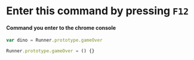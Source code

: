 # Enter this command by pressing `F12`
#### Command you enter to the chrome console 
```javascript
var dino = Runner.prototype.gameOver
```

```javascript
Runner.prototype.gameOver = () {}
```
